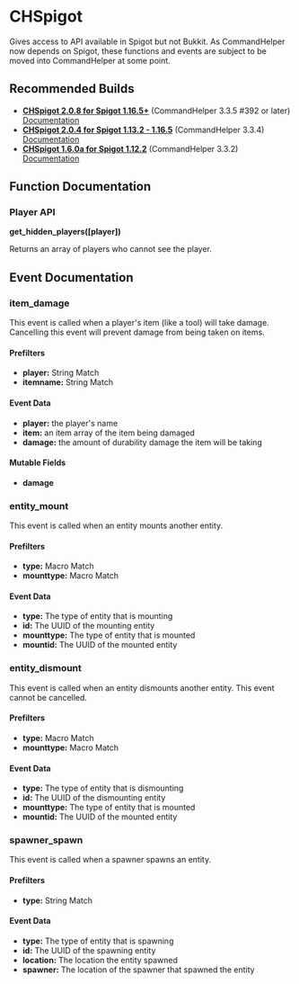 # CHSpigot

Gives access to API available in Spigot but not Bukkit. As CommandHelper now depends on Spigot,
these functions and events are subject to be moved into CommandHelper at some point.

## Recommended Builds

* [**CHSpigot 2.0.8 for Spigot 1.16.5+**](https://github.com/PseudoKnight/CHSpigot/releases/tag/v2.0.8) (CommandHelper 3.3.5 #392 or later) [Documentation](https://github.com/PseudoKnight/CHSpigot/blob/master/README.md)
* [**CHSpigot 2.0.4 for Spigot 1.13.2 - 1.16.5**](https://github.com/PseudoKnight/CHSpigot/releases/tag/v2.0.4) (CommandHelper 3.3.4) [Documentation](https://github.com/PseudoKnight/CHSpigot/blob/v2.0.4/README.md)
* [**CHSpigot 1.6.0a for Spigot 1.12.2**](https://github.com/PseudoKnight/CHSpigot/releases/tag/v1.6.0a) (CommandHelper 3.3.2) [Documentation](https://github.com/PseudoKnight/CHSpigot/blob/v1.6.0a/README.md)

## Function Documentation

### Player API

**get_hidden_players([player])**

Returns an array of players who cannot see the player.

## Event Documentation

### item_damage

This event is called when a player's item (like a tool) will take damage. Cancelling this event will prevent damage from being taken on items.

#### Prefilters

* **player:** String Match
* **itemname:** String Match

#### Event Data

* **player:** the player's name
* **item:** an item array of the item being damaged
* **damage:** the amount of durability damage the item will be taking

#### Mutable Fields

* **damage**

### entity_mount

This event is called when an entity mounts another entity.

#### Prefilters

* **type:** Macro Match
* **mounttype:** Macro Match

#### Event Data

* **type:** The type of entity that is mounting
* **id:** The UUID of the mounting entity
* **mounttype:** The type of entity that is mounted
* **mountid:** The UUID of the mounted entity

### entity_dismount

This event is called when an entity dismounts another entity. This event cannot be cancelled.

#### Prefilters

* **type:** Macro Match
* **mounttype:** Macro Match

#### Event Data

* **type:** The type of entity that is dismounting
* **id:** The UUID of the dismounting entity
* **mounttype:** The type of entity that is mounted
* **mountid:** The UUID of the mounted entity

### spawner_spawn

This event is called when a spawner spawns an entity.

#### Prefilters

* **type:** String Match

#### Event Data

* **type:** The type of entity that is spawning
* **id:** The UUID of the spawning entity
* **location:** The location the entity spawned
* **spawner:** The location of the spawner that spawned the entity
